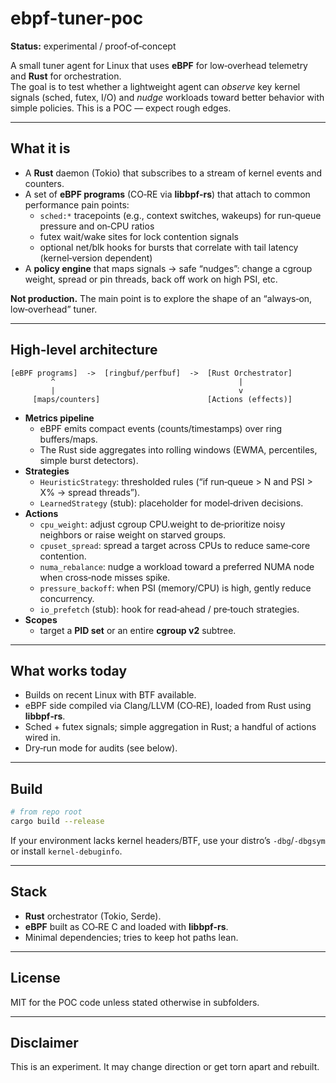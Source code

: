 # ebpf-tuner-poc

**Status:** experimental / proof‑of‑concept

A small tuner agent for Linux that uses **eBPF** for low‑overhead telemetry and **Rust** for orchestration.  
The goal is to test whether a lightweight agent can *observe* key kernel signals (sched, futex, I/O) and *nudge*
workloads toward better behavior with simple policies. This is a POC — expect rough edges.

---

## What it is
- A **Rust** daemon (Tokio) that subscribes to a stream of kernel events and counters.
- A set of **eBPF programs** (CO‑RE via **libbpf‑rs**) that attach to common performance pain points:
  - `sched:*` tracepoints (e.g., context switches, wakeups) for run‑queue pressure and on‑CPU ratios
  - futex wait/wake sites for lock contention signals
  - optional net/blk hooks for bursts that correlate with tail latency (kernel‑version dependent)
- A **policy engine** that maps signals → safe “nudges”: change a cgroup weight, spread or pin threads, back off work on high PSI, etc.

**Not production.** The main point is to explore the shape of an “always‑on, low‑overhead” tuner.

---

## High‑level architecture
```
[eBPF programs]  ->  [ringbuf/perfbuf]  ->  [Rust Orchestrator]
         ^                                         |
         |                                         v
     [maps/counters]                        [Actions (effects)]
```

- **Metrics pipeline**
  - eBPF emits compact events (counts/timestamps) over ring buffers/maps.
  - The Rust side aggregates into rolling windows (EWMA, percentiles, simple burst detectors).
- **Strategies**
  - `HeuristicStrategy`: thresholded rules (“if run‑queue > N and PSI > X% → spread threads”).
  - `LearnedStrategy` (stub): placeholder for model‑driven decisions.
- **Actions**
  - `cpu_weight`: adjust cgroup CPU.weight to de‑prioritize noisy neighbors or raise weight on starved groups.
  - `cpuset_spread`: spread a target across CPUs to reduce same‑core contention.
  - `numa_rebalance`: nudge a workload toward a preferred NUMA node when cross‑node misses spike.
  - `pressure_backoff`: when PSI (memory/CPU) is high, gently reduce concurrency.
  - `io_prefetch` (stub): hook for read‑ahead / pre‑touch strategies.
- **Scopes**
  - target a **PID set** or an entire **cgroup v2** subtree.

---

## What works today
- Builds on recent Linux with BTF available.
- eBPF side compiled via Clang/LLVM (CO‑RE), loaded from Rust using **libbpf‑rs**.
- Sched + futex signals; simple aggregation in Rust; a handful of actions wired in.
- Dry‑run mode for audits (see below).

---

## Build
```bash
# from repo root
cargo build --release
```

If your environment lacks kernel headers/BTF, use your distro’s `-dbg`/`-dbgsym` or install `kernel-debuginfo`.

---

## Stack
- **Rust** orchestrator (Tokio, Serde).
- **eBPF** built as CO‑RE C and loaded with **libbpf‑rs**.
- Minimal dependencies; tries to keep hot paths lean.

---

## License
MIT for the POC code unless stated otherwise in subfolders.

---

## Disclaimer
This is an experiment. It may change direction or get torn apart and rebuilt.
